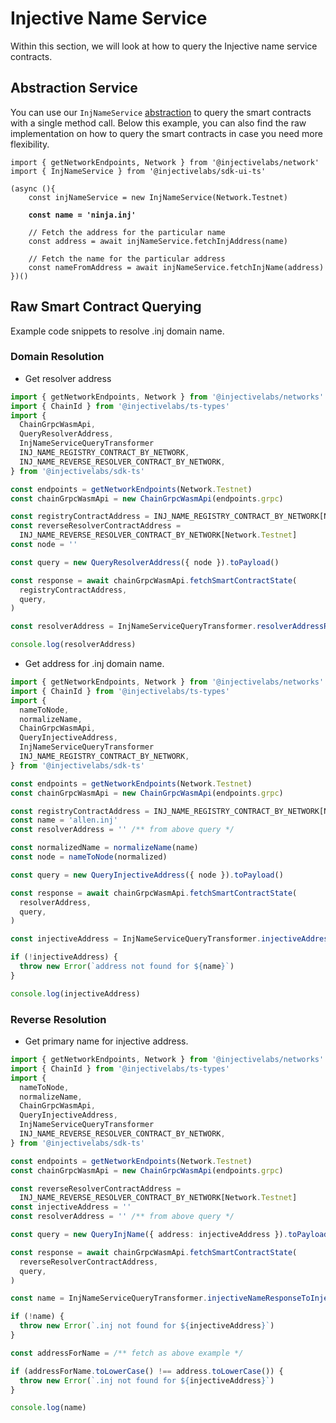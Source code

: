 # Injective Name Service

Within this section, we will look at how to query the Injective name service contracts.

## Abstraction Service

You can use our `InjNameService` [abstraction](../../packages/sdk-ui-ts/src/services/nameservice/InjNameService.ts) to query the smart contracts with a single method call. Below this example, you can also find the raw implementation on how to query the smart contracts in case you need more flexibility.&#x20;

<pre class="language-typescript"><code class="lang-typescript">import { getNetworkEndpoints, Network } from '@injectivelabs/network'
import { InjNameService } from '@injectivelabs/sdk-ui-ts'

(async (){
    const injNameService = new InjNameService(Network.Testnet)

<strong>    const name = 'ninja.inj'
</strong>
    // Fetch the address for the particular name
    const address = await injNameService.fetchInjAddress(name) 

    // Fetch the name for the particular address
    const nameFromAddress = await injNameService.fetchInjName(address)
})()
</code></pre>

## Raw Smart Contract Querying

Example code snippets to resolve .inj domain name.

### Domain Resolution

* Get resolver address

```ts
import { getNetworkEndpoints, Network } from '@injectivelabs/networks'
import { ChainId } from '@injectivelabs/ts-types'
import {
  ChainGrpcWasmApi,
  QueryResolverAddress,
  InjNameServiceQueryTransformer
  INJ_NAME_REGISTRY_CONTRACT_BY_NETWORK,
  INJ_NAME_REVERSE_RESOLVER_CONTRACT_BY_NETWORK,
} from '@injectivelabs/sdk-ts'

const endpoints = getNetworkEndpoints(Network.Testnet)
const chainGrpcWasmApi = new ChainGrpcWasmApi(endpoints.grpc)

const registryContractAddress = INJ_NAME_REGISTRY_CONTRACT_BY_NETWORK[Network.Testnet]
const reverseResolverContractAddress =
  INJ_NAME_REVERSE_RESOLVER_CONTRACT_BY_NETWORK[Network.Testnet]
const node = ''

const query = new QueryResolverAddress({ node }).toPayload()

const response = await chainGrpcWasmApi.fetchSmartContractState(
  registryContractAddress,
  query,
)

const resolverAddress = InjNameServiceQueryTransformer.resolverAddressResponseToResolverAddress(response)

console.log(resolverAddress)
```

* Get address for .inj domain name.

```ts
import { getNetworkEndpoints, Network } from '@injectivelabs/networks'
import { ChainId } from '@injectivelabs/ts-types'
import {
  nameToNode,
  normalizeName,
  ChainGrpcWasmApi,
  QueryInjectiveAddress,
  InjNameServiceQueryTransformer
  INJ_NAME_REGISTRY_CONTRACT_BY_NETWORK,
} from '@injectivelabs/sdk-ts'

const endpoints = getNetworkEndpoints(Network.Testnet)
const chainGrpcWasmApi = new ChainGrpcWasmApi(endpoints.grpc)

const registryContractAddress = INJ_NAME_REGISTRY_CONTRACT_BY_NETWORK[Network.Testnet]
const name = 'allen.inj'
const resolverAddress = '' /** from above query */

const normalizedName = normalizeName(name)
const node = nameToNode(normalized)

const query = new QueryInjectiveAddress({ node }).toPayload()

const response = await chainGrpcWasmApi.fetchSmartContractState(
  resolverAddress,
  query,
)

const injectiveAddress = InjNameServiceQueryTransformer.injectiveAddressResponseToInjectiveAddress(response)

if (!injectiveAddress) {
  throw new Error(`address not found for ${name}`)
}

console.log(injectiveAddress)
```

### Reverse Resolution

* Get primary name for injective address.

```ts
import { getNetworkEndpoints, Network } from '@injectivelabs/networks'
import { ChainId } from '@injectivelabs/ts-types'
import {
  nameToNode,
  normalizeName,
  ChainGrpcWasmApi,
  QueryInjectiveAddress,
  InjNameServiceQueryTransformer
  INJ_NAME_REVERSE_RESOLVER_CONTRACT_BY_NETWORK,
} from '@injectivelabs/sdk-ts'

const endpoints = getNetworkEndpoints(Network.Testnet)
const chainGrpcWasmApi = new ChainGrpcWasmApi(endpoints.grpc)

const reverseResolverContractAddress =
  INJ_NAME_REVERSE_RESOLVER_CONTRACT_BY_NETWORK[Network.Testnet]
const injectiveAddress = ''
const resolverAddress = '' /** from above query */

const query = new QueryInjName({ address: injectiveAddress }).toPayload()

const response = await chainGrpcWasmApi.fetchSmartContractState(
  reverseResolverContractAddress,
  query,
)

const name = InjNameServiceQueryTransformer.injectiveNameResponseToInjectiveName(response)

if (!name) {
  throw new Error(`.inj not found for ${injectiveAddress}`)
}

const addressForName = /** fetch as above example */

if (addressForName.toLowerCase() !== address.toLowerCase()) {
  throw new Error(`.inj not found for ${injectiveAddress}`)
}

console.log(name)
```
